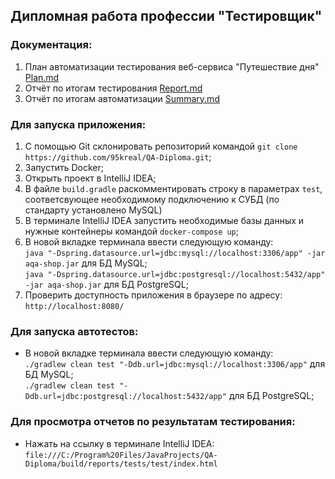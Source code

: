 ## Дипломная работа профессии "Тестировщик"

### Документация:

1. План автоматизации тестирования веб-сервиса "Путешествие дня" [Plan.md](https://github.com/95kreal/QA-Diploma/blob/main/Docs/Plan.md)
2. Отчёт по итогам тестирования [Report.md](https://github.com/95kreal/QA-Diploma/blob/main/Docs/Report.md)
3. Отчёт по итогам автоматизации [Summary.md](https://github.com/95kreal/QA-Diploma/blob/main/Docs/Summary.md)


### Для запуска приложения:

1. С помощью Git cклонировать репозиторий командой `git clone https://github.com/95kreal/QA-Diploma.git`;
2. Запустить Docker;
3. Открыть проект в IntelliJ IDEA;
4. В файле `build.gradle` раскомментировать строку в параметрах `test`, соответсвующее необходимому подключению к СУБД (по стандарту установлено MySQL)
5. В терминале IntelliJ IDEA запустить необходимые базы данных и нужные контейнеры командой `docker-compose up`;
6. В новой вкладке терминала ввести следующую команду:  
      `java "-Dspring.datasource.url=jdbc:mysql://localhost:3306/app" -jar aqa-shop.jar` для БД MySQL;  
      `java "-Dspring.datasource.url=jdbc:postgresql://localhost:5432/app" -jar aqa-shop.jar` для БД PostgreSQL;
7. Проверить доступность приложения в браузере по адресу:  
   `http://localhost:8080/`

### Для запуска автотестов:

- В новой вкладке терминала ввести следующую команду:  
      `./gradlew clean test "-Ddb.url=jdbc:mysql://localhost:3306/app"` для БД MySQL;  
      `./gradlew clean test "-Ddb.url=jdbc:postgresql://localhost:5432/app"` для БД PostgreSQL;

### Для просмотра отчетов по результатам тестирования:

- Нажать на ссылку в терминале IntelliJ IDEA:  
      `file:///C:/Program%20Files/JavaProjects/QA-Diploma/build/reports/tests/test/index.html`
